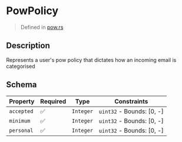 # PowPolicy
> Defined in [pow.rs](../../../interface/src/interface/pow.rs)

## Description
Represents a user's pow policy that dictates how an incoming email is categorised

## Schema

| Property | Required | Type | Constraints |
| --- | --- | --- | --- |
| `accepted` | ✅ | `Integer` | `uint32` - Bounds: [0, -] | 
| `minimum` | ✅ | `Integer` | `uint32` - Bounds: [0, -] | 
| `personal` | ✅ | `Integer` | `uint32` - Bounds: [0, -] | 


